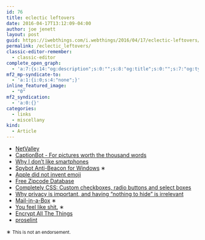 ```yaml
---
id: 76
title: eclectic leftovers
date: 2016-04-17T13:12:09-04:00
author: joe jenett
layout: post
guid: https://iwebthings.com/i.webthings/2016/04/17/eclectic-leftovers/
permalink: /eclectic_leftovers/
classic-editor-remember:
  - classic-editor
complete_open_graph:
  - 'a:7:{s:14:"og:description";s:0:"";s:8:"og:title";s:0:"";s:7:"og:type";s:0:"";s:12:"twitter:card";s:7:"summary";s:15:"twitter:creator";s:0:"";s:19:"twitter:description";s:0:"";s:8:"og:image";s:0:"";}'
mf2_mp-syndicate-to:
  - 'a:1:{i:0;s:4:"none";}'
inline_featured_image:
  - "0"
mf2_syndication:
  - 'a:0:{}'
categories:
  - links
  - miscellany
kind:
  - Article
---
```

  * [NetValley](http://netvalley.com/ "NetValley")
  * [CaptionBot - For pictures worth the thousand words](https://www.captionbot.ai/ "CaptionBot - For pictures worth the thousand words")
  * [Why I don&#8217;t like smartphones](https://www.devever.net/~hl/smartphones "Why I don't like smartphones")
  * [Spybot Anti-Beacon for Windows](https://www.safer-networking.org/spybot-anti-beacon/ "Spybot Anti-Beacon for Windows") ∗
  * [Apple did not invent emoji](https://eev.ee/blog/2016/04/12/apple-did-not-invent-emoji/ "Apple did not invent emoji")
  * [Free Zipcode Database](http://federalgovernmentzipcodes.us/ "Free Zipcode Database")
  * [Completely CSS: Custom checkboxes, radio buttons and select boxes](http://kyusuf.com/post/completely-css-custom-checkbox-radio-buttons-and-select-boxes "Completely CSS: Custom checkboxes, radio buttons and select boxes")
  * [Why privacy is important, and having “nothing to hide” is irrelevant](https://robindoherty.com/2016/01/06/nothing-to-hide.html "Why privacy is important, and having “nothing to hide” is irrelevant")
  * [Mail-in-a-Box](https://mailinabox.email/ "Mail-in-a-Box") ∗
  * [You feel like shit.](http://philome.la/jace_harr/you-feel-like-shit-an-interactive-self-care-guide/play "You feel like shit.") ∗
  * [Encrypt All The Things](https://encryptallthethings.net/ "Encrypt All The Things")
  * [proselint](http://proselint.com/ "proselint")

∗ <small>This is not an endorsement.</small>
